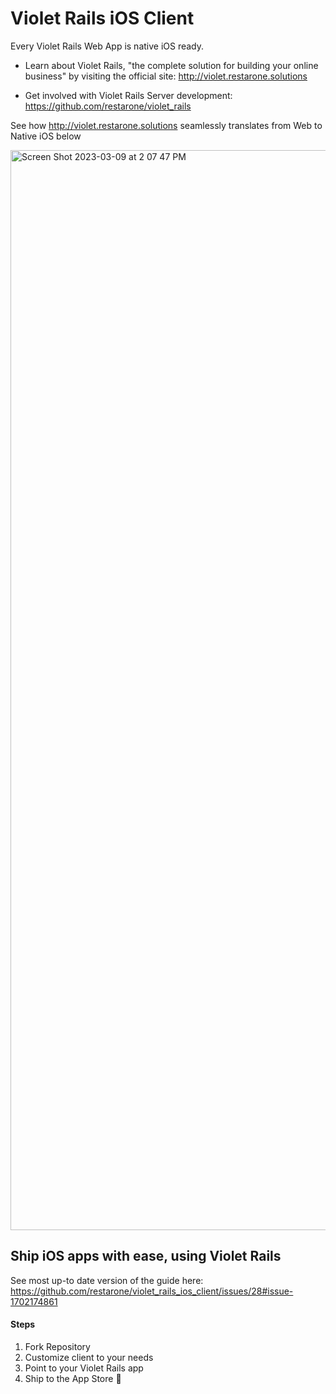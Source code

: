 # Violet Rails iOS Client

Every Violet Rails Web App is native iOS ready. 

* Learn about Violet Rails, "the complete solution for building your online business" by visiting the official site: http://violet.restarone.solutions

* Get involved with Violet Rails Server development: https://github.com/restarone/violet_rails

See how http://violet.restarone.solutions seamlessly translates from Web to Native iOS below

<img width="1728" alt="Screen Shot 2023-03-09 at 2 07 47 PM" src="https://user-images.githubusercontent.com/35935196/224130116-ba0ce92d-be37-4f60-98e3-3cbbe332ea05.png">

## Ship iOS apps with ease, using Violet Rails
See most up-to date version of the guide here: https://github.com/restarone/violet_rails_ios_client/issues/28#issue-1702174861

#### Steps

1. Fork Repository
2. Customize client to your needs
3. Point to your Violet Rails app
4. Ship to the App Store 🚀
